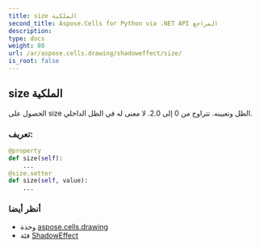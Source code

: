 ```yaml
---
title: size الملكية
second_title: Aspose.Cells for Python via .NET API المراجع
description:
type: docs
weight: 80
url: /ar/aspose.cells.drawing/shadoweffect/size/
is_root: false
---
```

##  size الملكية

 الحصول على size الظل وتعيينه. تتراوح من 0 إلى 2.0.
لا معنى له في الظل الداخلي.
###  تعريف:
```python
@property
def size(self):
    ...
@size.setter
def size(self, value):
    ...
```

###  أنظر أيضا
* وحدة [aspose.cells.drawing](../../)
* فئة [ShadowEffect](/cells/python-net/ar/aspose.cells.drawing/shadoweffect)
